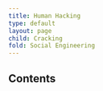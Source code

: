 ```yaml
---
title: Human Hacking
type: default
layout: page
child: Cracking
fold: Social Engineering
---
```


## Contents
